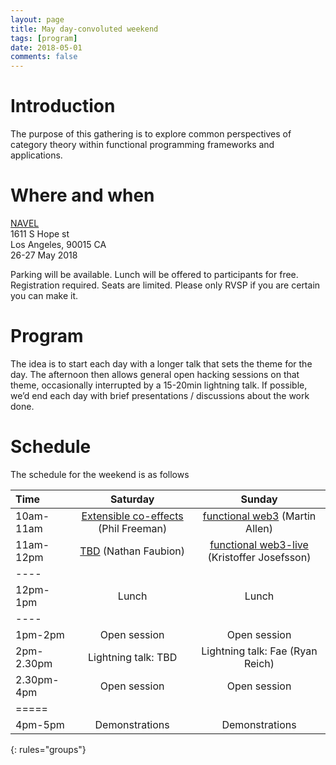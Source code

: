 ```yaml
---
layout: page
title: May day-convoluted weekend
tags: [program]
date: 2018-05-01
comments: false
---
```

# Introduction

The purpose of this gathering is to explore common perspectives of category theory within functional programming frameworks and applications.

# Where and when

[NAVEL](https://goo.gl/maps/EmtKVixQHpN2)<br>
1611 S Hope st<br>
Los Angeles, 90015 CA<br>
26-27 May 2018

Parking will be available. Lunch will be offered to participants for free. Registration required. Seats are limited. Please only RVSP if you are certain you can make it. 

# Program

The idea is to start each day with a longer talk that sets the theme for the day. The afternoon then allows general open hacking sessions on that theme, occasionally interrupted by a 15-20min lightning talk. If possible, we’d end each day with brief presentations / discussions about the work done.

# Schedule

The schedule for the weekend is as follows

| Time | Saturday | Sunday |
|:--------|:-------:|:-------:|
| 10am-11am   | [Extensible co-effects](https://coday.today/coeffects/) (Phil Freeman) | [functional web3](https://coday.today/web3/) (Martin Allen) |
| 11am-12pm   | [TBD](https://coday.today/variants/) (Nathan Faubion)                   | [functional web3-live](https://coday.today/web3-live/) (Kristoffer Josefsson)  |
|----
| 12pm-1pm    | Lunch         | Lunch   |
|----
| 1pm-2pm     | Open session  | Open session  |
| 2pm-2.30pm  | Lightning talk: TBD  | Lightning talk: Fae (Ryan Reich) |
| 2.30pm-4pm  | Open session  | Open session |
|=====
| 4pm-5pm   | Demonstrations  | Demonstrations |
{: rules="groups"}

